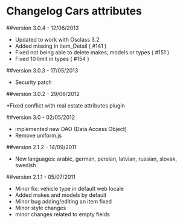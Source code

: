 Changelog Cars attributes
===============================

##version 3.0.4 - 12/06/2013

* Updated to work with Osclass 3.2
* Added missing <tr> in item_Detail ( #141 )
* Fixed not being able to delete makes, models or types ( #151 )
* Fixed 10 limit in types ( #154 )

##version 3.0.3 - 17/05/2013

* Security patch

##version 3.0.2 - 29/06/2012

*Fixed conflict with real estate attributes plugin

##version 3.0 - 02/05/2012

* implemented new DAO (Data Access Object)
* Remove uniform.js

##version 2.1.2 - 14/09/2011

* New languages: arabic, german, persian, latvian, russian, slovak, swedish

##version 2.1.1 - 05/07/2011

* Minor fix: vehicle type in default web locale
* Added makes and models by default
* Minor bug adding/editing an item fixed
* Minor style changes
* minor changes related to empty fields

